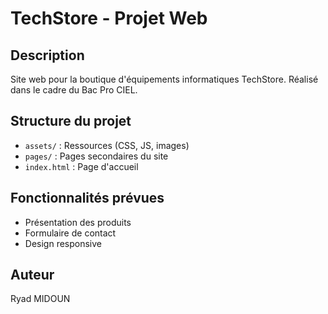 # TechStore - Projet Web

## Description

Site web pour la boutique d'équipements informatiques TechStore.
Réalisé dans le cadre du Bac Pro CIEL.

## Structure du projet

- `assets/` : Ressources (CSS, JS, images)
- `pages/` : Pages secondaires du site
- `index.html` : Page d'accueil

## Fonctionnalités prévues

- Présentation des produits
- Formulaire de contact
- Design responsive

## Auteur

Ryad MIDOUN
